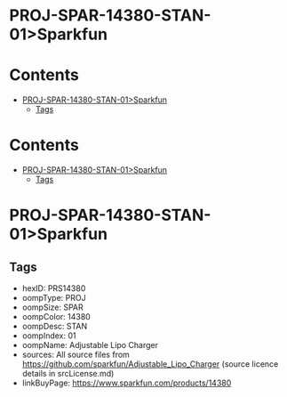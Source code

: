 
PROJ-SPAR-14380-STAN-01>Sparkfun
================================

Contents
========

* [PROJ-SPAR-14380-STAN-01>Sparkfun](#proj-spar-14380-stan-01sparkfun)
	* [Tags](#tags)

Contents
========

* [PROJ-SPAR-14380-STAN-01>Sparkfun](#proj-spar-14380-stan-01sparkfun)
	* [Tags](#tags)

# PROJ-SPAR-14380-STAN-01>Sparkfun

## Tags

- hexID: PRS14380
- oompType: PROJ
- oompSize: SPAR
- oompColor: 14380
- oompDesc: STAN
- oompIndex: 01
- oompName: Adjustable Lipo Charger
- sources: All source files from https://github.com/sparkfun/Adjustable_Lipo_Charger (source licence details in srcLicense.md)
- linkBuyPage: https://www.sparkfun.com/products/14380
